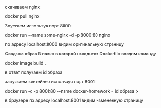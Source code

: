 скачиваем nginx

docker pull nginx

Зпускаем используя порт 8000

docker run --name some-nginx -d -p 8000:80 nginx

по адресу localhost:8000 видим оригинальную страницу

Создаем образ В папке в которой находится Dockerfile вводим команду

docker image build .

в ответ получаем id образа

запускаем контейнер используя порт 8001

docker run -d -p 8001:80 --name docker-homework < id образа >

в браузере по адресу localhost:8001 видим измененную страницу
